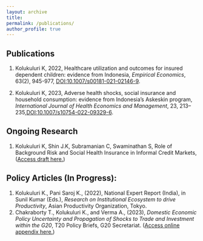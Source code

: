 ```yaml
---
layout: archive
title: 
permalink: /publications/
author_profile: true
---
```


## Publications

1. Kolukuluri K, 2022, Healthcare utilization and outcomes for insured dependent children: evidence from Indonesia, _Empirical Economics_, 63(2), 945-977, [DOI:10.1007/s00181-021-02146-9](https://doi.org/10.1007/s00181-021-02146-9).

2. Kolukuluri K, 2023, Adverse health shocks, social insurance and household consumption: evidence from Indonesia’s Askeskin program, _International Journal of Health Economics and Management_, 23, 213–235,[DOI:10.1007/s10754-022-09329-6](https://doi.org/10.1007/s10754-022-09329-6).
  
## Ongoing Research
1. Kolukuluri K, Shin J.K, Subramanian C, Swaminathan S, Role of Background Risk and Social Health Insurance in
Informal Credit Markets, 
(<a href="../files/arisan-draft.pdf" target="_blank">Access draft here.</a>)
<!--<object data="../files/arisan-draft.pdf" width="1000" height="1000" type='application/pdf'></object>-->

## Policy Articles (In Progress):
1.	Kolukuluri K., Pani Saroj K., (2022), National Expert Report (India), in Sunil Kumar (Eds.), _Research on Institutional Ecosystem to drive Productivity_, Asian Productivity Organization, Tokyo.      
2.	Chakraborty T., Kolukuluri K., and Verma A., (2023), _Domestic Economic Policy Uncertainty and Propagation of Shocks to Trade and Investment within the G20_, T20 Policy Briefs, G20 Secretariat. (<a href="../files/Online-Appendix-EPU-G20.pdf" target="_blank">Access online appendix here.</a>)


<!-- {% if author.googlescholar %}
  You can also find my articles on <u><a href="{{author.googlescholar}}">my Google Scholar profile</a>.</u>
{% endif %}

{% include base_path %}

{% for post in site.publications reversed %}
  {% include archive-single.html %}
{% endfor %} -->
